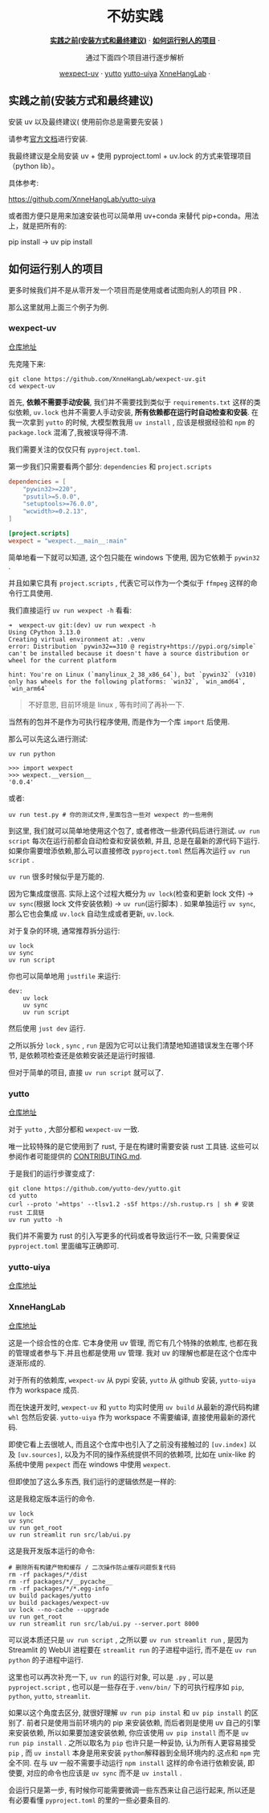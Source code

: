 <h1 align="center">不妨实践</h1>

<p align="center">
  <a href="#实践之前(安装方式和最终建议)"><strong>实践之前(安装方式和最终建议)</strong></a> ·
  <a href="#如何运行别人的项目"><strong>如何运行别人的项目</strong></a> ·
</p>

<p align="center">
 通过下面四个项目进行逐步解析<br>
</p>

<p align="center">
  <a href="#wexpect-uv">wexpect-uv</a> ·
  <a href="#yutto">yutto</a>
  <a href="#yutto-uiya">yutto-uiya</a>
  <a href="#XnneHangLab">XnneHangLab</a> ·
</p>

## 实践之前(安装方式和最终建议)

安装 uv 以及最终建议( 使用前你总是需要先安装 )

请参考[官方文档](https://docs.astral.sh/uv/getting-started/installation/)进行安装.

我最终建议是全局安装 uv + 使用 pyproject.toml + uv.lock 的方式来管理项目（python lib）。

具体参考:

https://github.com/XnneHangLab/yutto-uiya

或者图方便只是用来加速安装也可以简单用 uv+conda 来替代 pip+conda。用法上，就是把所有的:

pip install → uv pip install

## 如何运行别人的项目

更多时候我们并不是从零开发一个项目而是使用或者试图向别人的项目 PR .

那么这里就用上面三个例子为例.

### wexpect-uv

[仓库地址](https://github.com/XnneHangLab/wexpect-uv)

先克隆下来:

```shell
git clone https://github.com/XnneHangLab/wexpect-uv.git
cd wexpect-uv
```

首先, **依赖不需要手动安装**, 我们并不需要找到类似于 `requirements.txt` 这样的类似依赖, `uv.lock` 也并不需要人手动安装, **所有依赖都在运行时自动检查和安装**. 在我一次拿到 `yutto` 的时候, 大模型教我用 `uv install` , 应该是根据经验和 `npm` 的 `package.lock` 混淆了,我被误导得不清.

我们需要关注的仅仅只有 `pyproject.toml`.

第一步我们只需要看两个部分: `dependencies` 和 `project.scripts`

```toml
dependencies = [
    "pywin32>=220",
    "psutil>=5.0.0",
    "setuptools>=76.0.0",
    "wcwidth>=0.2.13",
]

[project.scripts]
wexpect = "wexpect.__main__:main"
```

简单地看一下就可以知道, 这个包只能在 windows 下使用, 因为它依赖于 `pywin32` .

并且如果它具有 `project.scripts` , 代表它可以作为一个类似于 `ffmpeg` 这样的命令行工具使用.

我们直接运行 `uv run wexpect -h` 看看:

```shell
➜  wexpect-uv git:(dev) uv run wexpect -h
Using CPython 3.13.0
Creating virtual environment at: .venv
error: Distribution `pywin32==310 @ registry+https://pypi.org/simple` can't be installed because it doesn't have a source distribution or wheel for the current platform

hint: You're on Linux (`manylinux_2_38_x86_64`), but `pywin32` (v310) only has wheels for the following platforms: `win32`, `win_amd64`, `win_arm64`
```

> 不好意思, 目前环境是 linux , 等有时间了再补一下.

当然有的包并不是作为可执行程序使用, 而是作为一个库 `import` 后使用.

那么可以先这么进行测试:

```shell
uv run python

>>> import wexpect
>>> wexpect.__version__
'0.0.4'
```

或者:

```shell
uv run test.py # 你的测试文件,里面包含一些对 wexpect 的一些用例
```

到这里, 我们就可以简单地使用这个包了, 或者修改一些源代码后进行测试. `uv run script` 每次在运行前都会自动检查和安装依赖, 并且, 总是在最新的源代码下运行. 如果你需要增添依赖,那么可以直接修改 `pyproject.toml` 然后再次运行 `uv run script` .

`uv run` 很多时候似乎是万能的.

因为它集成度很高. 实际上这个过程大概分为 `uv lock`(检查和更新 lock 文件) -> `uv sync`(根据 lock 文件安装依赖) -> `uv run`(运行脚本) . 如果单独运行 `uv sync`, 那么它也会集成 `uv.lock` 自动生成或者更新, `uv.lock`.

对于复杂的环境, 通常推荐拆分运行:

```shell
uv lock
uv sync
uv run script
```

你也可以简单地用 `justfile` 来运行:

```justfile
dev:
    uv lock
    uv sync
    uv run script
```

然后使用 `just dev` 运行.

之所以拆分 `lock` , `sync` , `run` 是因为它可以让我们清楚地知道错误发生在哪个环节, 是依赖项检查还是依赖安装还是运行时报错.

但对于简单的项目, 直接 `uv run script` 就可以了.

### yutto

[仓库地址](https://github.com/yutto-dev/yutto)

对于 `yutto` , 大部分都和 `wexpect-uv` 一致.

唯一比较特殊的是它使用到了 rust, 于是在构建时需要安装 rust 工具链. 这些可以参阅作者可能提供的 [CONTRIBUTING.md](https://github.com/yutto-dev/yutto/blob/main/CONTRIBUTING.md).

于是我们的运行步骤变成了:

```shell
git clone https://github.com/yutto-dev/yutto.git
cd yutto
curl --proto '=https' --tlsv1.2 -sSf https://sh.rustup.rs | sh # 安装 rust 工具链
uv run yutto -h
```

我们并不需要为 rust 的引入写更多的代码或者导致运行不一致, 只需要保证 `pyproject.toml` 里面编写正确即可.

### yutto-uiya

[仓库地址](https://github.com/XnneHangLab/yutto-uiya)

### XnneHangLab

[仓库地址](https://github.com/XnneHangLab/XnneHangLab)

这是一个综合性的仓库. 它本身使用 uv 管理, 而它有几个特殊的依赖库, 也都在我的管理或者参与下.并且也都是使用 uv 管理. 我对 uv 的理解也都是在这个仓库中逐渐形成的.

对于所有的依赖库, `wexpect-uv` 从 pypi 安装, `yutto` 从 github 安装, `yutto-uiya` 作为 workspace 成员.

而在快速开发时, `wexpect-uv` 和 `yutto` 均实时使用 `uv build` 从最新的源代码构建 `whl` 包然后安装. `yutto-uiya` 作为 workspace 不需要编译, 直接使用最新的源代码.

即使它看上去很唬人, 而且这个仓库中也引入了之前没有接触过的 `[uv.index]` 以及 `[uv.sources]`, 以及为不同的操作系统提供不同的依赖项, 比如在 unix-like 的 系统中使用 `pexpect` 而在 windows 中使用 `wexpect`.

但即使加了这么多东西, 我们运行的逻辑依然是一样的:

这是我稳定版本运行的命令.

```shell
uv lock
uv sync
uv run get_root
uv run streamlit run src/lab/ui.py
```

这是我开发版本运行的命令:

```shell
# 删除所有构建产物和缓存 / 二次操作防止缓存问题恢复代码
rm -rf packages/*/dist
rm -rf packages/*/__pycache__
rm -rf packages/*/*.egg-info
uv build packages/yutto
uv build packages/wexpect-uv
uv lock --no-cache --upgrade
uv run get_root
uv run streamlit run src/lab/ui.py --server.port 8000
```

可以说本质还只是 `uv run script` , 之所以要 `uv run streamlit run` , 是因为 Streamlit 的 WebUI 进程要在 `streamlit run` 的子进程中运行, 而不是在 `uv run python` 的子进程中运行.

这里也可以再次补充一下, `uv run` 的运行对象, 可以是 `.py` , 可以是 `pyproject.script` , 也可以是一些存在于`.venv/bin/` 下的可执行程序如 `pip`, `python`, `yutto`, `streamlit`.

如果以这个角度去区分, 就很好理解 `uv run pip instal` 和 `uv pip install` 的区别了. 前者只是使用当前环境内的 pip 来安装依赖, 而后者则是使用 uv 自己的引擎来安装依赖, 所以如果要加速安装依赖, 你应该使用 `uv pip install` 而不是 `uv run pip install` . 之所以取名为 `pip` 也许只是一种妥协, 认为所有人更容易接受 `pip` , 而 `uv install` 本身是用来安装 `python`解释器到全局环境内的.这点和 `npm` 完全不同. 在与 uv 一般不需要手动运行 `npm install` 这样的命令进行依赖安装, 即使要, 对应的命令也应该是 `uv sync` 而不是 `uv install` .

会运行只是第一步, 有时候你可能需要微调一些东西来让自己运行起来, 所以还是有必要看懂 `pyproject.toml` 的里的一些必要条目的.
